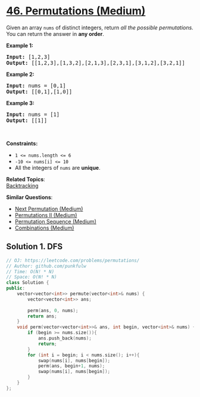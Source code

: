 # [46. Permutations (Medium)](https://leetcode.com/problems/permutations/)

<p>Given an array <code>nums</code> of distinct integers, return <em>all the possible permutations.</em> You can return the answer in <b>any order</b>.</p>

<p><strong>Example 1:</strong></p>

<pre><strong>Input:</strong> [1,2,3]
<strong>Output:</strong> [[1,2,3],[1,3,2],[2,1,3],[2,3,1],[3,1,2],[3,2,1]]
</pre>

<p><strong>Example 2:</strong></p>

<pre><strong>Input:</strong> nums = [0,1]
<strong>Output:</strong> [[0,1],[1,0]]
</pre>

<p><strong>Example 3:</strong></p>

<pre><strong>Input:</strong> nums = [1]
<strong>Output:</strong> [[1]]
</pre>

<p>&nbsp;</p>
<p><strong>Constraints:</strong></p>

<ul>
  <li><code>1 &lt;= nums.length &lt;= 6</code></li>
  <li><code>-10 &lt;= nums[i] &lt;= 10</code></li>
  <li>All the integers of <code>nums</code> are <b>unique</b>.</li>
</ul>


**Related Topics**:  
[Backtracking](https://leetcode.com/tag/backtracking/)

**Similar Questions**:
* [Next Permutation (Medium)](https://leetcode.com/problems/next-permutation/)
* [Permutations II (Medium)](https://leetcode.com/problems/permutations-ii/)
* [Permutation Sequence (Medium)](https://leetcode.com/problems/permutation-sequence/)
* [Combinations (Medium)](https://leetcode.com/problems/combinations/)

## Solution 1. DFS


```cpp
// OJ: https://leetcode.com/problems/permutations/
// Author: github.com/punkfulw
// Time: O(N! * N)
// Space: O(N! * N)
class Solution {
public:
    vector<vector<int>> permute(vector<int>& nums) {
        vector<vector<int>> ans;
        
        perm(ans, 0, nums);
        return ans;
    }
    void perm(vector<vector<int>>& ans, int begin, vector<int>& nums) {
        if (begin >= nums.size()){
            ans.push_back(nums);
            return;
        }
        for (int i = begin; i < nums.size(); i++){
            swap(nums[i], nums[begin]);
            perm(ans, begin+1, nums);
            swap(nums[i], nums[begin]);
        }
    }
};
```
